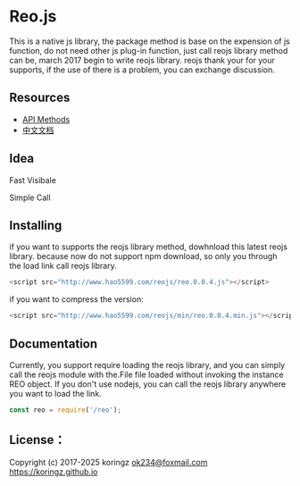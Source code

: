 # Reo.js
This is a native js library, the package method is base on the expension of js function, do not need other js plug-in function, just call reojs library method can be, march 2017 begin to write reojs library. reojs thank your for your supports, if the use of there is a problem, you can exchange discussion.

## Resources
- [API Methods](https://github.com/koringz/reo.js/blob/master/API.md)
- [中文文档](https://github.com/koringz/reo.js/blob/master/ZH-CN.md)

## Idea
Fast Visibale

Simple Call

## Installing
if you want to supports the reojs library method, dowhnload this latest reojs library. because now do not support npm download, so only you  through the load link call reojs library. 
```js
<script src="http://www.hao5599.com/reojs/reo.0.0.4.js"></script>
```
if you want to compress the version:
```js
<script src="http://www.hao5599.com/reojs/min/reo.0.0.4.min.js"></script>
```
## Documentation
Currently, you support require loading the reojs library, and you can simply call the reojs module with the.File file loaded without invoking the instance REO object. If you don't use nodejs, you can call the reojs library anywhere you want to load the link.
```js
const reo = require('/reo');
```
## License：
Copyright (c) 2017-2025 koringz <ok234@foxmail.com> https://koringz.github.io

